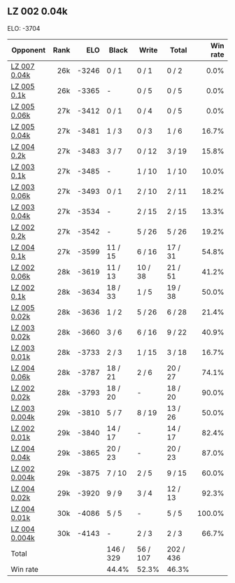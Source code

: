 ## LZ 002 0.04k ##

ELO: -3704

Opponent | Rank | ELO | Black | Write | Total | Win rate
---------|-----:|----:|-------|-------|-------|-------:
[LZ 007 0.04k](LZ%20007%200.04k.md) | 26k | -3246 | 0 / 1 | 0 / 1 | 0 / 2 | 0.0%
[LZ 005 0.1k](LZ%20005%200.1k.md) | 26k | -3365 | - | 0 / 5 | 0 / 5 | 0.0%
[LZ 005 0.06k](LZ%20005%200.06k.md) | 27k | -3412 | 0 / 1 | 0 / 4 | 0 / 5 | 0.0%
[LZ 005 0.04k](LZ%20005%200.04k.md) | 27k | -3481 | 1 / 3 | 0 / 3 | 1 / 6 | 16.7%
[LZ 004 0.2k](LZ%20004%200.2k.md) | 27k | -3483 | 3 / 7 | 0 / 12 | 3 / 19 | 15.8%
[LZ 003 0.1k](LZ%20003%200.1k.md) | 27k | -3485 | - | 1 / 10 | 1 / 10 | 10.0%
[LZ 003 0.06k](LZ%20003%200.06k.md) | 27k | -3493 | 0 / 1 | 2 / 10 | 2 / 11 | 18.2%
[LZ 003 0.04k](LZ%20003%200.04k.md) | 27k | -3534 | - | 2 / 15 | 2 / 15 | 13.3%
[LZ 002 0.2k](LZ%20002%200.2k.md) | 27k | -3542 | - | 5 / 26 | 5 / 26 | 19.2%
[LZ 004 0.1k](LZ%20004%200.1k.md) | 27k | -3599 | 11 / 15 | 6 / 16 | 17 / 31 | 54.8%
[LZ 002 0.06k](LZ%20002%200.06k.md) | 28k | -3619 | 11 / 13 | 10 / 38 | 21 / 51 | 41.2%
[LZ 002 0.1k](LZ%20002%200.1k.md) | 28k | -3634 | 18 / 33 | 1 / 5 | 19 / 38 | 50.0%
[LZ 005 0.02k](LZ%20005%200.02k.md) | 28k | -3636 | 1 / 2 | 5 / 26 | 6 / 28 | 21.4%
[LZ 003 0.02k](LZ%20003%200.02k.md) | 28k | -3660 | 3 / 6 | 6 / 16 | 9 / 22 | 40.9%
[LZ 003 0.01k](LZ%20003%200.01k.md) | 28k | -3733 | 2 / 3 | 1 / 15 | 3 / 18 | 16.7%
[LZ 004 0.06k](LZ%20004%200.06k.md) | 28k | -3787 | 18 / 21 | 2 / 6 | 20 / 27 | 74.1%
[LZ 002 0.02k](LZ%20002%200.02k.md) | 28k | -3793 | 18 / 20 | - | 18 / 20 | 90.0%
[LZ 003 0.004k](LZ%20003%200.004k.md) | 29k | -3810 | 5 / 7 | 8 / 19 | 13 / 26 | 50.0%
[LZ 002 0.01k](LZ%20002%200.01k.md) | 29k | -3840 | 14 / 17 | - | 14 / 17 | 82.4%
[LZ 004 0.04k](LZ%20004%200.04k.md) | 29k | -3865 | 20 / 23 | - | 20 / 23 | 87.0%
[LZ 002 0.004k](LZ%20002%200.004k.md) | 29k | -3875 | 7 / 10 | 2 / 5 | 9 / 15 | 60.0%
[LZ 004 0.02k](LZ%20004%200.02k.md) | 29k | -3920 | 9 / 9 | 3 / 4 | 12 / 13 | 92.3%
[LZ 004 0.01k](LZ%20004%200.01k.md) | 30k | -4086 | 5 / 5 | - | 5 / 5 | 100.0%
[LZ 004 0.004k](LZ%20004%200.004k.md) | 30k | -4143 | - | 2 / 3 | 2 / 3 | 66.7%
Total | | | 146 / 329 | 56 / 107 | 202 / 436 | 
Win rate| | | 44.4% | 52.3% | 46.3% | 
